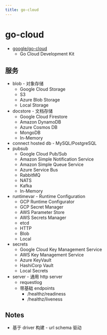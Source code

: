 ```yaml
---
title: go-cloud
---
```


# go-cloud

- [google/go-cloud](https://github.com/google/go-cloud)
  - Go Cloud Development Kit

## 服务

- blob - 对象存储
  - Google Cloud Storage
  - S3
  - Azure Blob Storage
  - Local Storage
- docstore - 文档存储
  - Google Cloud Firestore
  - Amazon DynamoDB
  - Azure Cosmos DB
  - MongoDB
  - In-Memory
- connect hosted db - MySQL/PostgreSQL
- pubsub
  - Google Cloud Pub/Sub
  - Amazon Simple Notification Service
  - Amazon Simple Queue Service
  - Azure Service Bus
  - RabbitMQ
  - NATS
  - Kafka
  - In-Memory
- runtimevar - Runtime Configuration
  - GCP Runtime Configurator
  - GCP Secret Manager
  - AWS Parameter Store
  - AWS Secrets Manager
  - etcd
  - HTTP
  - Blob
  - Local
- secrets
  - Google Cloud Key Management Service
  - AWS Key Management Service
  - Azure KeyVault
  - HashiCorp Vault
  - Local Secrets
- server - 通用 http server
  - requestlog
  - 带基础 endpoints
    - /healthz/readiness
    - /healthz/liveness

## Notes

- 基于 driver 构建 - url schema 驱动
